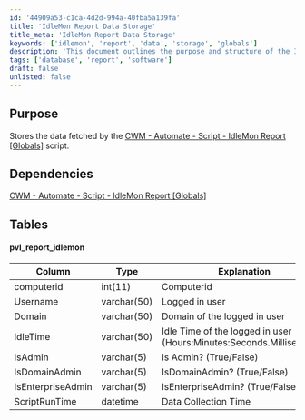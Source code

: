 ```yaml
---
id: '44909a53-c1ca-4d2d-994a-40fba5a139fa'
title: 'IdleMon Report Data Storage'
title_meta: 'IdleMon Report Data Storage'
keywords: ['idlemon', 'report', 'data', 'storage', 'globals']
description: 'This document outlines the purpose and structure of the IdleMon Report Data Storage, detailing the dependencies, table structure, and column explanations for effective data management in ConnectWise Automate.'
tags: ['database', 'report', 'software']
draft: false
unlisted: false
---
```

## Purpose

Stores the data fetched by the [CWM - Automate - Script - IdleMon Report [Globals]](https://proval.itglue.com/DOC-5078775-12869569) script.

## Dependencies

[CWM - Automate - Script - IdleMon Report [Globals]](https://proval.itglue.com/DOC-5078775-12869569)

## Tables

#### pvl_report_idlemon

| Column             | Type          | Explanation                                                      |
|--------------------|---------------|------------------------------------------------------------------|
| computerid         | int(11)      | Computerid                                                       |
| Username           | varchar(50)  | Logged in user                                                  |
| Domain             | varchar(50)  | Domain of the logged in user                                     |
| IdleTime           | varchar(50)  | Idle Time of the logged in user (Hours:Minutes:Seconds.Milliseconds) |
| IsAdmin            | varchar(5)   | Is Admin? (True/False)                                         |
| IsDomainAdmin      | varchar(5)   | IsDomainAdmin? (True/False)                                   |
| IsEnterpriseAdmin   | varchar(5)   | IsEnterpriseAdmin? (True/False)                               |
| ScriptRunTime      | datetime      | Data Collection Time                                            |












